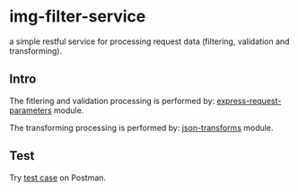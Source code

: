 # img-filter-service
a simple restful service for processing request data (filtering, validation and transforming).

## Intro
The fitlering and validation processing  is performed by:
[express-request-parameters](https://github.com/Jokero/express-request-parameters) module.

The transforming  processing  is performed by:
[json-transforms](https://github.com/ColinEberhardt/json-transforms) module.

## Test

Try [test case](https://www.getpostman.com/collections/2591454a5eb9f0758f1d) on Postman.

